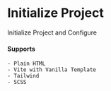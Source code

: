 # Initialize Project

Initialize Project and Configure

#### Supports
    - Plain HTML
    - Vite with Vanilla Template
    - Tailwind
    - SCSS
